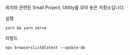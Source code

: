 위치와 관련된 Small Project, Utility를 모아 놓은 저장소입니다.

실행
```shell
yarn && yarn serve
```


리빌드
```
npx browserslist@latest --update-db
```


